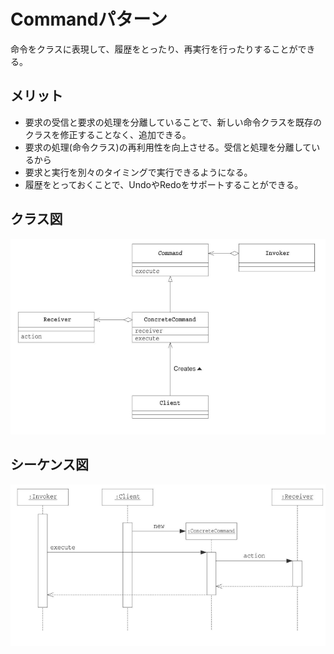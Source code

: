 # Commandパターン

命令をクラスに表現して、履歴をとったり、再実行を行ったりすることができる。

## メリット
* 要求の受信と要求の処理を分離していることで、新しい命令クラスを既存のクラスを修正することなく、追加できる。
* 要求の処理(命令クラス)の再利用性を向上させる。受信と処理を分離しているから
* 要求と実行を別々のタイミングで実行できるようになる。
* 履歴をとっておくことで、UndoやRedoをサポートすることができる。

## クラス図
![](クラス図.png)

## シーケンス図
![](シーケンス図.png)